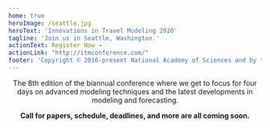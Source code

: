 ```yaml
---
home: true
heroImage: /seattle.jpg
heroText: 'Innovations in Travel Modeling 2020'
tagline: 'Join us in Seattle, Washington.'
actionText: Register Now →
actionLink: "http://itmconference.com/"
footer: 'Copyright © 2016-present National Academy of Sciences and by the contributing authors. All rights reserved.'
---
```


<span style="text-align: center">

The 8th edition of the biannual conference where we get to focus for four days on advanced modeling techniques and the latest developments in modeling and forecasting.

**Call for papers, schedule, deadlines, and more are all coming soon.**

</span>
